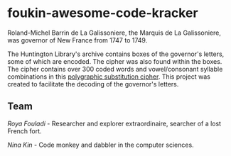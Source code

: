 # foukin-awesome-code-kracker

Roland-Michel Barrin de La Galissoniere, the Marquis de La Galissoniere, was governor of New France from 1747 to 1749.

The Huntington Library's archive contains boxes of the governor's letters, some of which are encoded.  The cipher was also found within the boxes.  The cipher contains over 300 coded words and vowel/consonant syllable combinations in this <a href="https://en.wikipedia.org/wiki/Polygraphic_substitution">polygraphic substitution cipher</a>.  This project was created to facilitate the decoding of the governor's letters.

## Team

*Roya Fouladi* - Researcher and explorer extraordinaire, searcher of a lost French fort.

*Nina Kin* - Code monkey and dabbler in the computer sciences.

